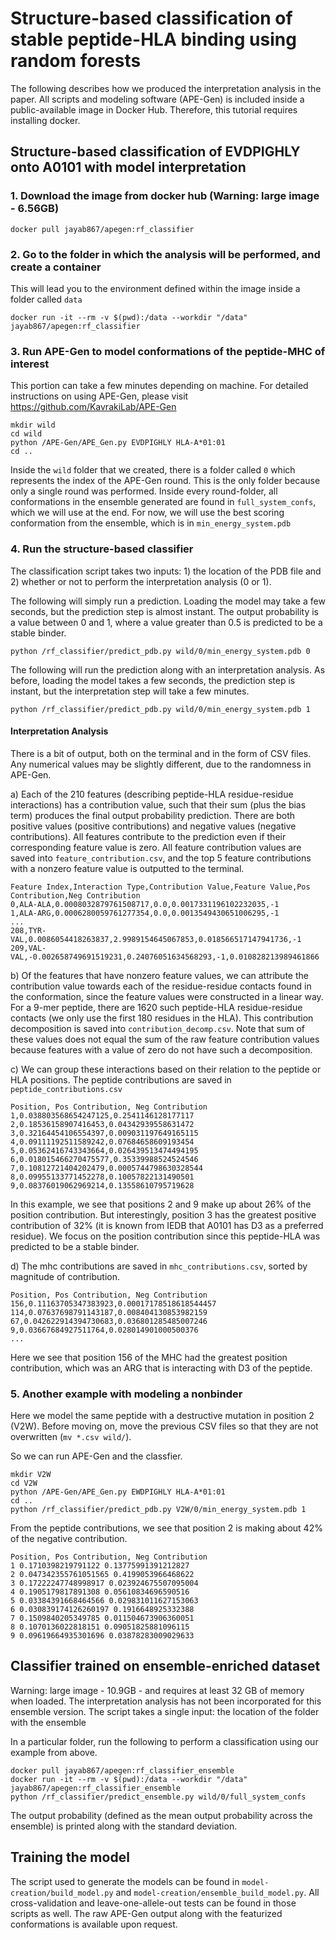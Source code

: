 # Structure-based classification of stable peptide-HLA binding using random forests

The following describes how we produced the interpretation analysis in the paper. 
All scripts and modeling software (APE-Gen) is included inside a public-available image in Docker Hub.
Therefore, this tutorial requires installing docker.

## Structure-based classification of EVDPIGHLY onto A0101 with model interpretation

### 1. Download the image from docker hub (Warning: large image - 6.56GB)

```
docker pull jayab867/apegen:rf_classifier
```

### 2. Go to the folder in which the analysis will be performed, and create a container

This will lead you to the environment defined within the image inside a folder called `data`

```
docker run -it --rm -v $(pwd):/data --workdir "/data" jayab867/apegen:rf_classifier
```

### 3. Run APE-Gen to model conformations of the peptide-MHC of interest

This portion can take a few minutes depending on machine. For detailed instructions on using APE-Gen, please visit <https://github.com/KavrakiLab/APE-Gen>

```
mkdir wild
cd wild
python /APE-Gen/APE_Gen.py EVDPIGHLY HLA-A*01:01
cd ..
```

Inside the `wild` folder that we created, there is a folder called `0` which represents the index of the APE-Gen round. 
This is the only folder because only a single round was performed.
Inside every round-folder, all conformations in the ensemble generated are found in `full_system_confs`, which we will use at the end.
For now, we will use the best scoring conformation from the ensemble, which is in `min_energy_system.pdb`

### 4. Run the structure-based classifier

The classification script takes two inputs: 1) the location of the PDB file and 2) whether or not to perform the interpretation analysis (0 or 1).

The following will simply run a prediction. Loading the model may take a few seconds, but the prediction step is almost instant.
The output probability is a value between 0 and 1, where a value greater than 0.5 is predicted to be a stable binder.

```
python /rf_classifier/predict_pdb.py wild/0/min_energy_system.pdb 0
```

The following will run the prediction along with an interpretation analysis. 
As before, loading the model takes a few seconds, the prediction step is instant, but the interpretation step will take a few minutes.

```
python /rf_classifier/predict_pdb.py wild/0/min_energy_system.pdb 1
```

#### Interpretation Analysis

There is a bit of output, both on the terminal and in the form of CSV files.
Any numerical values may be slightly different, due to the randomness in APE-Gen.

a) Each of the 210 features (describing peptide-HLA residue-residue interactions) has a contribution value, such that their sum (plus the bias term) produces the final output probability prediction.
There are both positive values (positive contributions) and negative values (negative contributions).
All features contribute to the prediction even if their corresponding feature value is zero.
All feature contribution values are saved into `feature_contribution.csv`, and the top 5 feature contributions with a nonzero feature value is outputted to the terminal.

```
Feature Index,Interaction Type,Contribution Value,Feature Value,Pos Contribution,Neg Contribution
0,ALA-ALA,0.0008032879761508717,0.0,0.0017331196102232035,-1
1,ALA-ARG,0.0006280059761277354,0.0,0.0013549430651006295,-1
...
208,TYR-VAL,0.0086054418263837,2.9989154645067853,0.018566517147941736,-1
209,VAL-VAL,-0.002658749691519231,0.24076051634568293,-1,0.010828213989461866
```

b) Of the features that have nonzero feature values, we can attribute the contribution value towards each of the residue-residue contacts found in the conformation, since the feature values were constructed in a linear way.
For a 9-mer peptide, there are 1620 such peptide-HLA residue-residue contacts (we only use the first 180 residues in the HLA).
This contribution decomposition is saved into `contribution_decomp.csv`.
Note that sum of these values does not equal the sum of the raw feature contribution values because features with a value of zero do not have such a decomposition.

c) We can group these interactions based on their relation to the peptide or HLA positions. 
The peptide contributions are saved in `peptide_contributions.csv`

```
Position, Pos Contribution, Neg Contribution
1,0.038803568654247125,0.2541146128177117
2,0.18536158907416453,0.04342939558631472
3,0.32164454106554397,0.009031197649165115
4,0.09111192511589242,0.07684658609193454
5,0.05362416743343664,0.026439513474494195
6,0.018015466270475577,0.35339988524524546
7,0.10812721404202479,0.0005744798630328544
8,0.09955133771452278,0.10057822131490501
9,0.08376019062969214,0.13558610795719628
```

In this example, we see that positions 2 and 9 make up about 26% of the position contribution.
But interestingly, position 3 has the greatest positive contribution of 32% (it is known from IEDB that A0101 has D3 as a preferred residue).
We focus on the position contribution since this peptide-HLA was predicted to be a stable binder.

d) The mhc contributions are saved in `mhc_contributions.csv`, sorted by magnitude of contribution.

```
Position, Pos Contribution, Neg Contribution
156,0.11163705347383923,0.00017178518618544457
114,0.07637698791143187,0.008404130853982159
67,0.042622914394730683,0.036801285485007246
9,0.03667684927511764,0.028014901000500376
...
```

Here we see that position 156 of the MHC had the greatest position contribution, which was an ARG that is interacting with D3 of the peptide.

### 5. Another example with modeling a nonbinder

Here we model the same peptide with a destructive mutation in position 2 (V2W).
Before moving on, move the previous CSV files so that they are not overwritten (`mv *.csv wild/`).

So we can run APE-Gen and the classfier.

```
mkdir V2W
cd V2W
python /APE-Gen/APE_Gen.py EWDPIGHLY HLA-A*01:01
cd ..
python /rf_classifier/predict_pdb.py V2W/0/min_energy_system.pdb 1
```

From the peptide contributions, we see that position 2 is making about 42% of the negative contribution.

```
Position, Pos Contribution, Neg Contribution
1 0.1710398219791122 0.13775991391212827
2 0.047342355761051565 0.4199053966468622
3 0.17222247748998917 0.023924675507095004
4 0.1905179817891308 0.05610834696590516
5 0.03384391668464566 0.029831011627153063
6 0.030839174126260197 0.1916648925332388
7 0.1509840205349785 0.011504673906360051
8 0.1070136022818151 0.09051825881096115
9 0.09619664935301696 0.03878283009029633
```

## Classifier trained on ensemble-enriched dataset

Warning: large image - 10.9GB - and requires at least 32 GB of memory when loaded. 
The interpretation analysis has not been incorporated for this ensemble version. 
The script takes a single input: the location of the folder with the ensemble

In a particular folder, run the following to perform a classification using our example from above.

```
docker pull jayab867/apegen:rf_classifier_ensemble
docker run -it --rm -v $(pwd):/data --workdir "/data" jayab867/apegen:rf_classifier_ensemble
python /rf_classifier/predict_ensemble.py wild/0/full_system_confs
```

The output probability (defined as the mean output probability across the ensemble) is printed along with the standard deviation.

## Training the model

The script used to generate the models can be found in `model-creation/build_model.py` and `model-creation/ensemble_build_model.py`.
All cross-validation and leave-one-allele-out tests can be found in those scripts as well.
The raw APE-Gen output along with the featurized conformations is available upon request.


